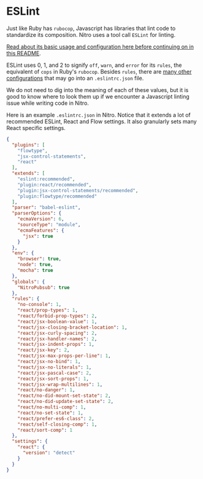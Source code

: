 # ESLint

Just like Ruby has `rubocop`, Javascript has libraries that lint code to standardize its composition. Nitro uses a tool call `ESLint` for linting.

[Read about its basic usage and configuration here before continuing on in this README](https://eslint.org/docs/user-guide/getting-started).

ESLint uses 0, 1, and 2 to signify `off`, `warn`, and `error` for its `rules`, the equivalent of `cops` in Ruby's `rubocop`. Besides `rules`, there are [many other configurations](https://eslint.org/docs/user-guide/configuring) that may go into an `.eslintrc.json` file.

We do not need to dig into the meaning of each of these values, but it is good to know where to look them up if we encounter a Javascript linting issue while writing code in Nitro.

Here is an example `.eslintrc.json` in Nitro. Notice that it extends a lot of recommended ESLint, React and Flow settings. It also granularly sets many React specific settings.

```json
{
  "plugins": [
    "flowtype",
    "jsx-control-statements",
    "react"
  ],
  "extends": [
    "eslint:recommended",
    "plugin:react/recommended",
    "plugin:jsx-control-statements/recommended",
    "plugin:flowtype/recommended"
  ],
  "parser": "babel-eslint",
  "parserOptions": {
    "ecmaVersion": 6,
    "sourceType": "module",
    "ecmaFeatures": {
      "jsx": true
    }
  },
  "env": {
    "browser": true,
    "node": true,
    "mocha": true
  },
  "globals": {
    "NitroPubsub": true
  },
  "rules": {
    "no-console": 1,
    "react/prop-types": 1,
    "react/forbid-prop-types": 2,
    "react/jsx-boolean-value": 1,
    "react/jsx-closing-bracket-location": 1,
    "react/jsx-curly-spacing": 2,
    "react/jsx-handler-names": 2,
    "react/jsx-indent-props": 1,
    "react/jsx-key": 2,
    "react/jsx-max-props-per-line": 1,
    "react/jsx-no-bind": 1,
    "react/jsx-no-literals": 1,
    "react/jsx-pascal-case": 2,
    "react/jsx-sort-props": 1,
    "react/jsx-wrap-multilines": 1,
    "react/no-danger": 1,
    "react/no-did-mount-set-state": 2,
    "react/no-did-update-set-state": 2,
    "react/no-multi-comp": 1,
    "react/no-set-state": 1,
    "react/prefer-es6-class": 2,
    "react/self-closing-comp": 1,
    "react/sort-comp": 1
  },
  "settings": {
    "react": {
      "version": "detect"
    }
  }
}
```
